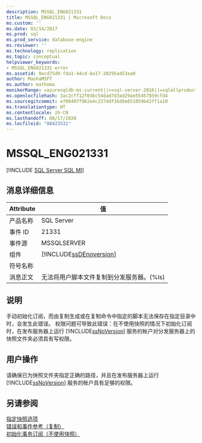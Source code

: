 ```yaml
---
description: MSSQL_ENG021331
title: MSSQL_ENG021331 | Microsoft Docs
ms.custom: ''
ms.date: 03/14/2017
ms.prod: sql
ms.prod_service: database-engine
ms.reviewer: ''
ms.technology: replication
ms.topic: conceptual
helpviewer_keywords:
- MSSQL_ENG021331 error
ms.assetid: 9acd75d9-fda1-44cd-ba17-20295ad53ea0
author: MashaMSFT
ms.author: mathoma
monikerRange: =azuresqldb-mi-current||>=sql-server-2016||=sqlallproducts-allversions
ms.openlocfilehash: 3ac2cff12f03bc54dad7d3ad29ae55457859cfd4
ms.sourcegitcommit: e700497f962e4c2274df16d9e651059b42ff1a10
ms.translationtype: HT
ms.contentlocale: zh-CN
ms.lasthandoff: 08/17/2020
ms.locfileid: "88423531"
---
```

# <a name="mssql_eng021331"></a>MSSQL_ENG021331
[!INCLUDE [SQL Server SQL MI](../../includes/applies-to-version/sql-asdbmi.md)]
    
## <a name="message-details"></a>消息详细信息  
  
|Attribute|值|  
|-|-|  
|产品名称|SQL Server|  
|事件 ID|21331|  
|事件源|MSSQLSERVER|  
|组件|[!INCLUDE[ssDEnoversion](../../includes/ssdenoversion-md.md)]|  
|符号名称||  
|消息正文|无法将用户脚本文件复制到分发服务器。(%ls)|  
  
## <a name="explanation"></a>说明  
 手动初始化订阅，而由复制生成或在复制命令中指定的脚本无法保存在指定目录中时，会发生此错误。 权限问题可导致此错误：在不使用快照的情况下初始化订阅时，在发布服务器上运行 [!INCLUDE[ssNoVersion](../../includes/ssnoversion-md.md)] 服务的帐户对分发服务器上的快照文件夹必须具有写权限。  
  
## <a name="user-action"></a>用户操作  
 请确保已为快照文件夹指定正确的路径，并且在发布服务器上运行 [!INCLUDE[ssNoVersion](../../includes/ssnoversion-md.md)] 服务的帐户具有足够的权限。  
  
## <a name="see-also"></a>另请参阅  
 [指定快照选项](../../relational-databases/replication/snapshot-options.md)   
 [错误和事件参考（复制）](../../relational-databases/replication/errors-and-events-reference-replication.md)   
 [初始化事务订阅（不使用快照）](../../relational-databases/replication/initialize-a-transactional-subscription-without-a-snapshot.md)  
  
  

